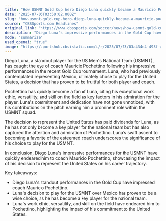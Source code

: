 ```yaml
---
title: "How USMNT Gold Cup hero Diego Luna quickly became a Mauricio Pochettino favorite after flirting with Mexico"
date: "2025-07-03T03:50:02.000Z"
slug: "how-usmnt-gold-cup-hero-diego-luna-quickly-became-a-mauricio-pochettino-favorite-after-flirting-with-mexico"
source: "CBSSports.com Headlines"
original_link: "https://www.cbssports.com/soccer/news/how-usmnt-gold-cup-hero-diego-luna-quickly-became-a-mauricio-pochettino-favorite-after-flirting-with-mexico/"
description: "Diego Luna's impressive performances in the Gold Cup have caught the eye of USMNT coach Mauricio Pochettino, who admires Luna's work ethic and skill. Luna's decision to represent the United States over Mexico has paid off, as he has become a key player for the national team and earned Pochettino's admiration. Luna's swift ascent to becoming a favorite of Pochettino underscores the significance of his choice to play for the USMNT."
mode: "summarize"
used_openai: "true"
image: "https://sportshub.cbsistatic.com/i/r/2025/07/03/03a434e4-493f-4019-80e5-6ab1b674151d/thumbnail/1200x675/c80f0e37036af75abd2f0efd0902460d/luna2.jpg"
---
```


Diego Luna, a standout player for the US Men's National Team (USMNT), has caught the eye of coach Mauricio Pochettino following his impressive performances in the recent Gold Cup tournament. Luna, who had previously contemplated representing Mexico, ultimately chose to play for the United States, a decision that has proven to be fruitful for both player and coach.

Pochettino has quickly become a fan of Luna, citing his exceptional work ethic, versatility, and skill on the field as key factors in his admiration for the player. Luna's commitment and dedication have not gone unnoticed, with his contributions on the pitch earning him a prominent role within the USMNT squad.

The decision to represent the United States has paid dividends for Luna, as he has not only become a key player for the national team but has also captured the attention and admiration of Pochettino. Luna's swift ascent to becoming a favorite of the esteemed coach underscores the significance of his choice to play for the USMNT.

In conclusion, Diego Luna's impressive performances for the USMNT have quickly endeared him to coach Mauricio Pochettino, showcasing the impact of his decision to represent the United States on his career trajectory.

Key takeaways:
- Diego Luna's standout performances in the Gold Cup have impressed coach Mauricio Pochettino.
- Luna's decision to play for the USMNT over Mexico has proven to be a wise choice, as he has become a key player for the national team.
- Luna's work ethic, versatility, and skill on the field have endeared him to Pochettino, highlighting the impact of his commitment to the United States.